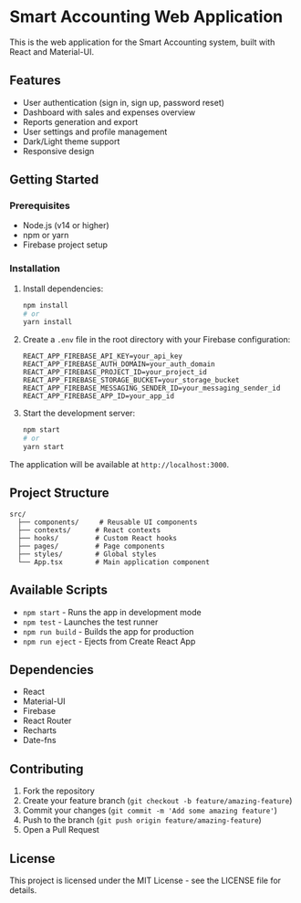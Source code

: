 # Smart Accounting Web Application

This is the web application for the Smart Accounting system, built with React and Material-UI.

## Features

- User authentication (sign in, sign up, password reset)
- Dashboard with sales and expenses overview
- Reports generation and export
- User settings and profile management
- Dark/Light theme support
- Responsive design

## Getting Started

### Prerequisites

- Node.js (v14 or higher)
- npm or yarn
- Firebase project setup

### Installation

1. Install dependencies:
   ```bash
   npm install
   # or
   yarn install
   ```

2. Create a `.env` file in the root directory with your Firebase configuration:
   ```
   REACT_APP_FIREBASE_API_KEY=your_api_key
   REACT_APP_FIREBASE_AUTH_DOMAIN=your_auth_domain
   REACT_APP_FIREBASE_PROJECT_ID=your_project_id
   REACT_APP_FIREBASE_STORAGE_BUCKET=your_storage_bucket
   REACT_APP_FIREBASE_MESSAGING_SENDER_ID=your_messaging_sender_id
   REACT_APP_FIREBASE_APP_ID=your_app_id
   ```

3. Start the development server:
   ```bash
   npm start
   # or
   yarn start
   ```

The application will be available at `http://localhost:3000`.

## Project Structure

```
src/
  ├── components/     # Reusable UI components
  ├── contexts/      # React contexts
  ├── hooks/         # Custom React hooks
  ├── pages/         # Page components
  ├── styles/        # Global styles
  └── App.tsx        # Main application component
```

## Available Scripts

- `npm start` - Runs the app in development mode
- `npm test` - Launches the test runner
- `npm run build` - Builds the app for production
- `npm run eject` - Ejects from Create React App

## Dependencies

- React
- Material-UI
- Firebase
- React Router
- Recharts
- Date-fns

## Contributing

1. Fork the repository
2. Create your feature branch (`git checkout -b feature/amazing-feature`)
3. Commit your changes (`git commit -m 'Add some amazing feature'`)
4. Push to the branch (`git push origin feature/amazing-feature`)
5. Open a Pull Request

## License

This project is licensed under the MIT License - see the LICENSE file for details. 
